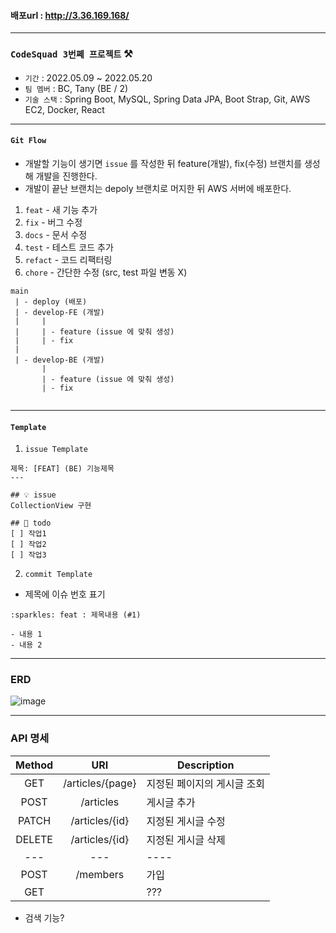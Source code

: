 #### 배포url : http://3.36.169.168/
---
### `CodeSquad 3번쩨 프로젝트` ⚒
#### 
- `기간` : 2022.05.09 ~ 2022.05.20
- `팀 멤버` : BC, Tany (BE / 2)
- `기술 스택` : Spring Boot, MySQL, Spring Data JPA, Boot Strap, Git, AWS EC2, Docker, React
---

#### `Git Flow`
- 개발할 기능이 생기면 `issue` 를 작성한 뒤 feature(개발), fix(수정) 브랜치를 생성해 개발을 진행한다.
- 개발이 끝난 브랜치는 depoly 브랜치로 머지한 뒤 AWS 서버에 배포한다.
1. `feat` - 새 기능 추가
2. `fix` - 버그 수정
3. `docs` - 문서 수정
4. `test` - 테스트 코드 추가
5. `refact` - 코드 리팩터링
6. `chore` - 간단한 수정 (src, test 파일 변동 X)

``` text
main
 | - deploy (배포)
 | - develop-FE (개발)
 |     |
 |     | - feature (issue 에 맞춰 생성)
 |     | - fix
 |
 | - develop-BE (개발)
       |
       | - feature (issue 에 맞춰 생성)
       | - fix
      
```
---
#### `Template`
1. `issue Template`
```text
제목: [FEAT] (BE) 기능제목
---

## 💡 issue
CollectionView 구현

## 📝 todo
[ ] 작업1
[ ] 작업2
[ ] 작업3
```


2. `commit Template`
- 제목에 이슈 번호 표기
```text
:sparkles: feat : 제목내용 (#1)

- 내용 1
- 내용 2
```

--- 

### ERD

![image](https://user-images.githubusercontent.com/92678400/167776725-8c85b43f-df0c-494c-8bf4-c0fd1bfc6e31.png)

---
### API 명세

| Method |       URI       | Description                 |
|:------:|:---------------:|-----------------------------|
| GET    | /articles/{page} | 지정된 페이지의 게시글 조회 |
| POST   |    /articles    | 게시글 추가                 |
| PATCH  | /articles/{id}  | 지정된 게시글 수정          |
| DELETE | /articles/{id}  | 지정된 게시글 삭제          |
|   ---  |       ---       |             ----            |
| POST   |    /members     | 가입                        |
| GET    |                 | ???                         |

* 검색 기능?

